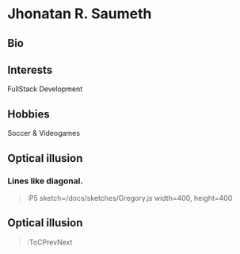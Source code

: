 # Jhonatan R. Saumeth

## Bio

## Interests

FullStack Development

## Hobbies

Soccer & Videogames

## Optical illusion

### Lines like diagonal.

> :P5 sketch=/docs/sketches/Gregory.js width=400, height=400

## Optical illusion

> :ToCPrevNext
